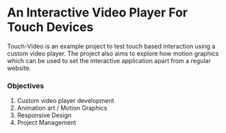 # An Interactive Video Player For Touch Devices

Touch-Video is an example project to test touch based interaction using a custom video player. The project also aims to explore how motion graphics which can be used to set the interactive application apart from a regular website. 

### Objectives

1. Custom video player development
2. Animation art / Motion Graphics
3. Responsive Design
4. Project Management
